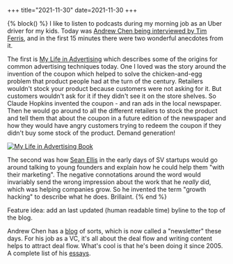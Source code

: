 +++
title="2021-11-30"
date=2021-11-30
+++

{% block() %}
I like to listen to podcasts during my morning job as an Uber driver for my
kids. Today was [Andrew Chen being interviewed by Tim
Ferris](https://tim.blog/2021/11/30/andrew-chen/), and in the first 15 minutes
there were two wonderful anecdotes from it.

The first is [My Life in
Advertising](https://www.amazon.com/Life-Advertising-Scientific-Classics-Library/dp/0844231010)
which describes some of the origins for common advertising techniques today.
One I loved was the story around the invention of the coupon which helped to
solve the chicken-and-egg problem that product people had at the turn of the
century. Retailers wouldn't stock your product because customers were not
asking for it. But customers wouldn't ask for it if they didn't see it on the
store shelves. So Claude Hopkins invented the coupon - and ran ads in the
local newspaper. Then he would go around to all the different retailers to
stock the product and tell them that about the coupon in a future edition of
the newspaper and how they would have angry customers trying to redeem the
coupon if they didn't buy some stock of the product. Demand generation!

[![My Life in Advertising Book](2021-11-30/2021-11-30-07-53-09.png)](https://www.amazon.com/Life-Advertising-Scientific-Classics-Library/dp/0844231010)

The second was how [Sean Ellis](https://www.linkedin.com/in/seanellis/) in the
early days of SV startups would go around talking to young founders and
explain how he could help them "with their marketing". The negative
connotations around the word would invariably send the wrong impression about
the work that he _really_ did, which was helping companies grow. So he
invented the term "growth hacking" to describe what he does. Brillaint.
{% end %}

Feature idea: add an last updated (human readable time) byline to the top of
the blog.

Andrew Chen has a [blog](https://andrewchen.com/) of sorts, which is now
called a "newsletter" these days. For his job as a VC, it's all about the deal
flow and writing content helps to attract deal flow. What's cool is that he's
been doing it since 2005. A complete list of his
[essays](https://andrewchen.com/list-of-essays/).
